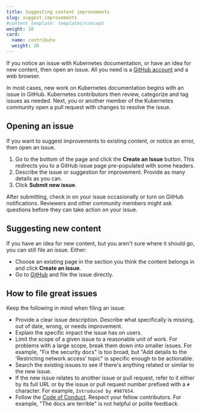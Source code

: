 ```yaml
---
title: Suggesting content improvements
slug: suggest-improvements
#content_template: templates/concept
weight: 10
card:
  name: contribute
  weight: 20
---
```


<!-- overview -->

If you notice an issue with Kubernetes documentation, or have an idea for new content, then open an issue. All you need is a [GitHub account](https://github.com/join) and a web browser.

In most cases, new work on Kubernetes documentation begins with an issue in GitHub. Kubernetes contributors
then review, categorize and tag issues as needed. Next, you or another member
of the Kubernetes community open a pull request with changes to resolve the issue.



<!-- body -->

## Opening an issue

If you want to suggest improvements to existing content, or notice an error, then open an issue.

1. Go to the bottom of the page and click the **Create an Issue** button. This redirects you
 to a GitHub issue page pre-populated with some headers.
2. Describe the issue or suggestion for improvement. Provide as many details as you can.
3. Click **Submit new issue**.

After submitting, check in on your issue occasionally or turn on GitHub notifications.
Reviewers and other community members might ask questions before
they can take action on your issue.

## Suggesting new content

If you have an idea for new content, but you aren't sure where it should go, you can
still file an issue. Either:

- Choose an existing page in the section you think the content belongs in and click **Create an issue**.
- Go to [GitHub](https://github.com/kubernetes/website/issues/new/) and file the issue directly.

## How to file great issues


Keep the following in mind when filing an issue:

- Provide a clear issue description. Describe what specifically is missing, out of date,
  wrong, or needs improvement.
- Explain the specific impact the issue has on users.
- Limit the scope of a given issue to a reasonable unit of work. For problems
  with a large scope, break them down into smaller issues. For example, "Fix the security docs"
  is too broad, but "Add details to the 'Restricting network access' topic" is specific enough
  to be actionable.
- Search the existing issues to see if there's anything related or similar to the
  new issue.
- If the new issue relates to another issue or pull request, refer to it
  either by its full URL or by the issue or pull request number prefixed
  with a `#` character. For example, `Introduced by #987654`.
- Follow the [Code of Conduct](/community/code-of-conduct/). Respect your
fellow contributors. For example, "The docs are terrible" is not
  helpful or polite feedback.


